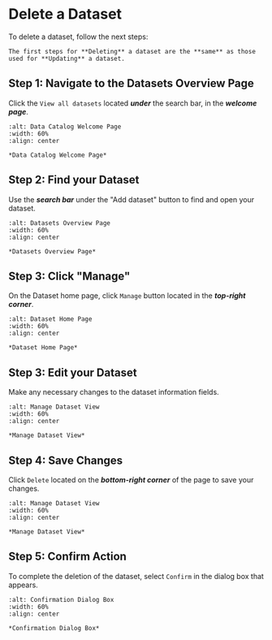 # Delete a Dataset
To delete a dataset, follow the next steps:

 ```{tip} 
 The first steps for **Deleting** a dataset are the **same** as those used for **Updating** a dataset.
```

## Step 1: Navigate to the Datasets Overview Page
Click the `View all datasets` located ***under*** the search bar, in the ***welcome page***.


```{figure} ../../../_static/images/homepage_view_all_datasets.png
:alt: Data Catalog Welcome Page
:width: 60%
:align: center

*Data Catalog Welcome Page*

```


## Step 2: Find your Dataset 
Use the ***search bar*** under the "Add dataset" button to find and open your dataset.


```{figure} ../../../_static/images/search_datasets.png
:alt: Datasets Overview Page
:width: 60%
:align: center

*Datasets Overview Page*

```

## Step 3: Click "Manage" 
On the Dataset home page, click `Manage` button located in the ***top-right corner***.


```{figure} ../../../_static/images/manage_button_dataset.png
:alt: Dataset Home Page
:width: 60%
:align: center

*Dataset Home Page*

```


## Step 3: Edit your Dataset
Make any necessary changes to the dataset information fields.

```{figure} ../../../_static/images/manage_dataset_view.png
:alt: Manage Dataset View
:width: 60%
:align: center

*Manage Dataset View*

```

## Step 4: Save Changes
Click `Delete` located on the ***bottom-right corner*** of the page to save your changes.

```{figure} ../../../_static/images/delete_dataset_button.png
:alt: Manage Dataset View
:width: 60%
:align: center

*Manage Dataset View*

```

## Step 5: Confirm Action
To complete the deletion of the dataset, select `Confirm` in the dialog box that appears.

```{figure} ../../../_static/images/confirm_deletion.png
:alt: Confirmation Dialog Box
:width: 60%
:align: center

*Confirmation Dialog Box*

```